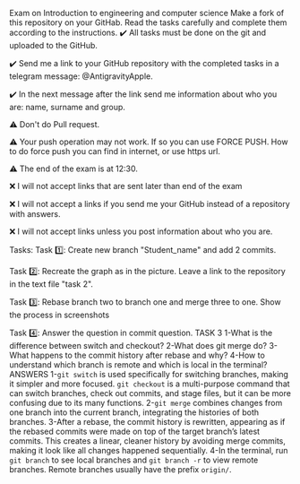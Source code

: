 Exam on Introduction to engineering and computer science
Make a fork of this repository on your GitHab. Read the tasks carefully and complete them according to the instructions.
✔️ All tasks must be done on the git and uploaded to the GitHub.

✔️ Send me a link to your GitHub repository with the completed tasks in a telegram message: @AntigravityApple.

✔️ In the next message after the link send me information about who you are: name, surname and group.

⚠️ Don't do Pull request.

⚠️ Your push operation may not work. If so you can use FORCE PUSH. How to do force push you can find in internet, or use https url.

⚠️ The end of the exam is at 12:30.

❌ I will not accept links that are sent later than end of the exam

❌ I will not accept a links if you send me your GitHub instead of a repository with answers.

❌ I will not accept links unless you post information about who you are.

Tasks:
Task 1️⃣: Create new branch "Student_name" and add 2 commits.

Task 2️⃣: Recreate the graph as in the picture. Leave a link to the repository in the text file "task 2".

Task 3️⃣: Rebase branch two to branch one and merge three to one. Show the process in screenshots

Task 4️⃣: Answer the question in commit question.
TASK 3
1-What is the difference between switch and checkout?
2-What does git merge do?
3-What happens to the commit history after rebase and why?
4-How to understand which branch is remote and which is local in the terminal?
ANSWERS
1-`git switch` is used specifically for switching branches, making it simpler and more focused. `git checkout` is a multi-purpose command that can switch branches, check out commits, and stage files, but it can be more confusing due to its many functions.
2-`git merge` combines changes from one branch into the current branch, integrating the histories of both branches.
3-After a rebase, the commit history is rewritten, appearing as if the rebased commits were made on top of the target branch’s latest commits. This creates a linear, cleaner history by avoiding merge commits, making it look like all changes happened sequentially.
4-In the terminal, run `git branch` to see local branches and `git branch -r` to view remote branches. Remote branches usually have the prefix `origin/`.